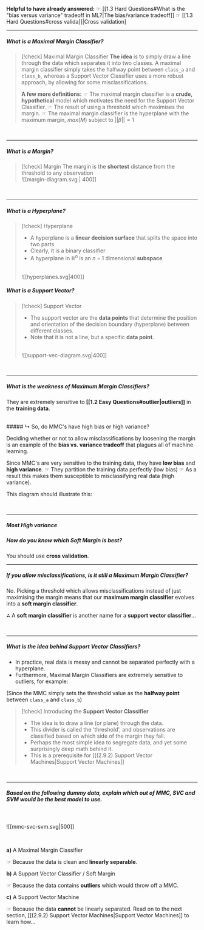 **Helpful to have already answered:**
☞ [[1.3 Hard Questions#What is the "bias versus variance" tradeoff in ML?|The bias/variance tradeoff]]
☞ [[1.3 Hard Questions#cross valida]]|Cross validation]

---
##### What is a Maximal Margin Classifier?  

> [!check] Maximal Margin Classifier
> **The idea** is to simply draw a line through the data which separates it into two classes. A maximal margin classifier simply takes the halfway point between `class_a` and `class_b`, whereas a Support Vector Classifier uses a more robust approach, by allowing for some misclassifications. 
> 
> **A few more definitions:**
☞ The maximal margin classifier is a **crude, hypothetical** model which motivates the need for the Support Vector Classifier. 
☞ The result of using a threshold which maximises the margin.
☞ The maximal margin classifier is the hyperplane with the maximum margin, $max(M)$ subject to $||β||=1$

<br>

---
##### What is a Margin?

>[!check] Margin
> The margin is the **shortest** distance from the threshold to any observation
> <br>
> ![[margin-diagram.svg | 400]]

<br>

---
##### What is a Hyperplane? 

>[!check] Hyperplane
>- A hyperplane is a **linear decision surface** that splits the space into two parts
>- Clearly, it is a binary classifier
>- A hyperplane in $\mathbb{R}^n$ is an $n-1$ dimensional **subspace**
><br>
>![[hyperplanes.svg|400]]

##### What is a Support Vector? 

> [!check] Support Vector
> - The support vector are the **data points** that determine the position and orientation of the decision boundary (hyperplane) between different classes.
> - Note that it is not a line, but a specific **data point**.
> <br>
> ![[support-vec-diagram.svg|400]]

<br>

---

##### What is the weakness of Maximum Margin Classifiers? 

They are extremely sensitive to **[[1.2 Easy Questions#outlier|outliers]]** in the **training data**. 

<br>
##### ↳ So, do MMC's have high bias or high variance? 

Deciding whether or not to allow misclassifications by loosening the margin is an example of the **bias vs. variance tradeoff** that plagues all of machine learning. 

Since MMC's are very sensitive to the training data, they have **low bias** and **high variance**.
☞ They partition the training data perfectly (low bias)
☞ As a result this makes them susceptible to misclassifying real data (high variance).

This diagram should illustrate this: 

<br>

---
##### Most High variance

##### How do you know which Soft Margin is best? 

You should use **cross validation**. 

---

##### If you allow misclassifications, is it still a Maximum Margin Classifier? 

No. Picking a threshold which allows misclassifications instead of just maximising the margin means that our **maximum margin classifier** evolves into a **soft margin classifier**. 

⁂ A **soft margin classifier** is another name for a **support vector classifier**...


<br>

---
##### What is the idea behind Support Vector Classifiers? 

- In practice, real data is messy and cannot be separated perfectly with a hyperplane.
- Furthermore, Maximal Margin Classifiers are extremely sensitive to outliers, for example: 

(Since the MMC simply sets the threshold value as the **halfway point** between `class_a` and `class_b`)



> [!check] Introducing the **Support Vector Classifier**
> - The idea is to draw a line (or plane) through the data. 
> - This divider is called the 'threshold', and observations are classified based on which side of the margin they fall.
> - Perhaps the most simple idea to segregate data, and yet some surprisingly deep math behind it.
> - This is a prerequisite for [[(2.9.2) Support Vector Machines|Support Vector Machines]]

<br>


---

##### Based on the following dummy data, explain which out of MMC, SVC and SVM would be the best model to use. 


<br>

![[mmc-svc-svm.svg|500]]

<br>

**a)** A Maximal Margin Classifier

☞ Because the data is clean and **linearly separable**.

**b)** A Support Vector Classifier / Soft Margin 

☞ Because the data contains **outliers** which would throw off a MMC.

**c)** A Support Vector Machine

☞ Because the data **cannot** be linearly separated. Read on to the next section, [[(2.9.2) Support Vector Machines|Support Vector Machines]] to learn how... 

<br>
